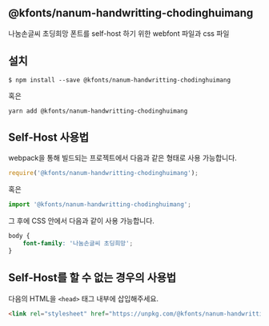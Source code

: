 
@kfonts/nanum-handwritting-chodinghuimang
---------------------

나눔손글씨 초딩희망 폰트를 self-host 하기 위한 webfont 파일과 css 파일

설치
----

```
$ npm install --save @kfonts/nanum-handwritting-chodinghuimang
```

혹은

```
yarn add @kfonts/nanum-handwritting-chodinghuimang
```

Self-Host 사용법
---------------

webpack을 통해 빌드되는 프로젝트에서 다음과 같은 형태로 사용 가능합니다.

```js
require('@kfonts/nanum-handwritting-chodinghuimang');
```

혹은

```js
import '@kfonts/nanum-handwritting-chodinghuimang';
```

그 후에 CSS 안에서 다음과 같이 사용 가능합니다.

```css
body {
    font-family: '나눔손글씨 초딩희망';
}
```

Self-Host를 할 수 없는 경우의 사용법
--------------------------------

다음의 HTML을 `<head>` 태그 내부에 삽입해주세요.

```html
<link rel="stylesheet" href="https://unpkg.com/@kfonts/nanum-handwritting-chodinghuimang/index.css" />
```

